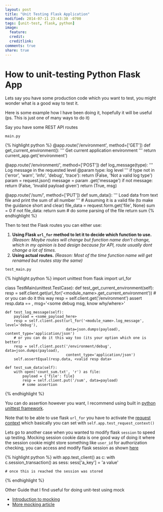 ```yaml
---
layout: post
title: "Unit Testing Flask Application"
modified: 2014-07-11 23:43:30 -0700
tags: [unit-test, flask, python]
image:
  feature:
  credit:
  creditlink:
comments: true
share: true
---
```


# How to unit-testing Python Flask App

Lets say you have some production code which you want to test, you might wonder what is a good way to test it.

Here is some example how I have been doing it, hopefully it will be useful (ps. This is just one of many ways to do it)

Say you have some REST API routes

`main.py`

{% highlight python %}
@app.route('/environment', method=['GET'])
def get_current_environment():
 	''' Get current application environment '''
 	return current_app.get('environment')

@app.route('/environment/<type>', method=['POST'])
def log_message(type):
	''' Log message in the requested level
	@param type: log level
	'''
	if type not in ('error', 'warn', 'info', 'debug', 'trace'):
		return (False, 'Not a valid log type')
	param = request.json()
	message = param	.get('message')
	if not message:
		return (False, 'Invalid payload given')
	return (True, msg)

@app.route('/sum/', method=['PUT'])
def sum_data():
	''' Load data from text file and print the sum of all number '''
	# Assuming it is a valid file (to make the guidance short and clear)
	file_data = request.form.get('file', None)
	sum = 0
	if not file_data:
		return sum
	# do some parsing of the file
	return sum
{% endhighlight %}

Then to test the Flask routes you can either use:

1. **Using Flask `url_for` method to let it to decide which function to use.**
   *(Reason: Maybe routes will change but function name don't change, which in my opinion is bad design because for API, route usually dont change a lot of times.*
2. **Using actual routes.**
   *(Reason: Most of the time function name will get renamed but routes stay the same)*


`test_main.py`

{% highlight python %}
import unittest
from flask import url_for

class TestMain(unittest.TestCase):
    def test_get_current_environment(self):
		resp = self.client.get(url_for('<module_name>.get_current_environment'))
		# or you can do it this way
		resp = self.client.get('/environment')
		assert resp.data == <app env>, msg='<some debug msg, know why/where>'

	def test_log_message(self):
	    payload = <some_payload_here>
	    resp = self.client.post(url_for('<module_name>.log_message', level='debug'),
	                            data=json.dumps(payload), content_type='application/json')
	    # or you can do it this way too (its your option which one is better)
	    resp = self.client.post('/environment/debug', data=json.dumps(payload),
	                            content_type='application/json')
	    self.assertEqual(resp.data, <valid resp data>

	def test_sum_data(self):
		with open('count_sum.txt', 'r') as file:
			payload = {'file': file}
			resp = self.client.put('/sum', data=payload)
			# some assertion
{% endhighlight %}


You can do assertion however you want, I recommend using built in [python unittest framework](https://docs.python.org/2/library/unittest.html).


Note that to be able to use flask `url_for` you have to activate the [request context](http://flask.pocoo.org/docs/testing/#other-testing-tricks) which basically you can set with `self.app.test_request_context()`


Lets go to another case when you wanted to modify flask `session` to speed up testing.
Mocking session cookie data is one good way of doing it where the session cookie might store something like `user_id` for authorization checking,
you can access and modify flask session as shown [here](http://flask.pocoo.org/docs/testing/#accessing-and-modifying-sessions)

{% highlight python %}
with app.test_client() as c:
    with c.session_transaction() as sess:
        sess['a_key'] = 'a value'

    # once this is reached the session was stored
{% endhighlight %}


Other Guide that I find useful for doing unit-test using mock

- [Introduction to mocking](http://www.toptal.com/python/an-introduction-to-mocking-in-python#.)
- [More mocking article](http://www.drdobbs.com/testing/using-mocks-in-python/240168251?pgno=1)
